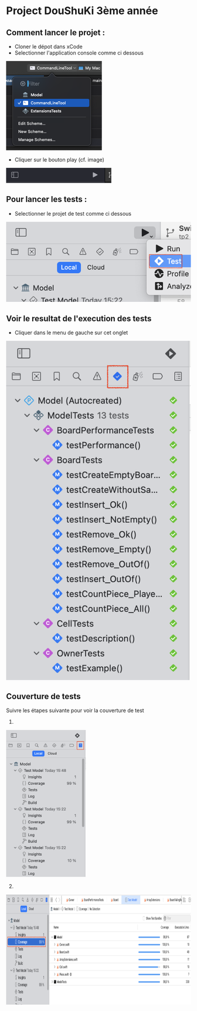 # Project DouShuKi 3ème année

## Comment lancer le projet :

- Cloner le dépot dans xCode
- Selectionner l'application console comme ci dessous

<img src="./Image/SelectProject.png" height="auto" width="auto"/>

- Cliquer sur le bouton play (cf. image)

<img src="./Image/PlayButton.png" height="auto" width="auto"/>

## Pour lancer les tests :

- Selectionner le projet de test comme ci dessous

<img src="./Image/RunTest.png" height="auto" width="auto"/>


## Voir le resultat de l'execution des tests

- Cliquer dans le menu de gauche sur cet onglet

<img src="./Image/ResultTest.png" height="auto" width="auto"/>

## Couverture de tests

Suivre les étapes suivante pour voir la couverture de test

1)

<img src="./Image/Coverage%20report.png" height="400" width="auto"/>

2)

<img src="./Image/CoverageReport2.png" height="300" width="auto"/>

